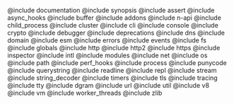 <!--47216b695d33511faadf7208628ff2947e20161d-->
<!--lint disable prohibited-strings-->
@include documentation
@include synopsis
@include assert
@include async_hooks
@include buffer
@include addons
@include n-api
@include child_process
@include cluster
@include cli
@include console
@include crypto
@include debugger
@include deprecations
@include dns
@include domain
@include esm
@include errors
@include events
@include fs
@include globals
@include http
@include http2
@include https
@include inspector
@include intl
@include modules
@include net
@include os
@include path
@include perf_hooks
@include process
@include punycode
@include querystring
@include readline
@include repl
@include stream
@include string_decoder
@include timers
@include tls
@include tracing
@include tty
@include dgram
@include url
@include util
@include v8
@include vm
@include worker_threads
@include zlib
